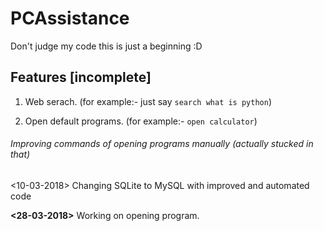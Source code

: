 # PCAssistance


Don't judge my code this is just a beginning :D

## Features [incomplete]
1. Web serach. (for example:- just say `search what is python`)

2. Open default programs. (for example:- `open calculator`)

###### Improving commands of opening programs manually (actually stucked in that)

<10-03-2018> Changing SQLite to MySQL with improved and automated code

**<28-03-2018>** Working on opening program. 
